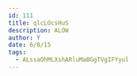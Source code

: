 ```yaml
---
id: 111
title: qlcLOcsHuS
description: ALOW
author: Y
date: 6/8/15
tags:
  - ALssaOhMLXshARluMaBGgTVgIFYyul
---
```

